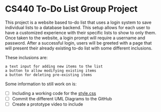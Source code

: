 # CS440 To-Do List Group Project
This project is a website based to-do list that uses a login system to save individual lists to a database backend. This setup allows for each user to have a customized experience with their specific lists to show to only them. Once taken to the website, a login prompt will require a username and password. After a successful login, users will be greeted with
a page that will present their already existing to-do list with some different inclusions.

These inclusions are:
```
a text input for adding new items to the list
a button to allow modifying existing items
a button for deleting pre-existing items
```

Some information to still work on is:
- [ ] Including a working code for the [style.css](https://github.com/GarethCarew/CS440_GroupProject/blob/main/public/stylesheets/style.css)
- [ ] Commit the different UML Diagrams to the GitHub
- [ ] Create a prototype video to include
